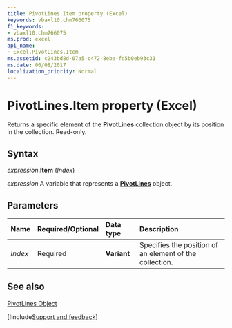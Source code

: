 ```yaml
---
title: PivotLines.Item property (Excel)
keywords: vbaxl10.chm766075
f1_keywords:
- vbaxl10.chm766075
ms.prod: excel
api_name:
- Excel.PivotLines.Item
ms.assetid: c243bd8d-07a5-c472-8eba-fd5b0eb93c31
ms.date: 06/08/2017
localization_priority: Normal
---
```



# PivotLines.Item property (Excel)

Returns a specific element of the  **PivotLines** collection object by its position in the collection. Read-only.


## Syntax

_expression_.**Item** (_Index_)

_expression_ A variable that represents a **[PivotLines](Excel.PivotLines.md)** object.


## Parameters



|Name|Required/Optional|Data type|Description|
|:-----|:-----|:-----|:-----|
| _Index_|Required| **Variant**|Specifies the position of an element of the collection. |

## See also


[PivotLines Object](Excel.PivotLines.md)

[!include[Support and feedback](~/includes/feedback-boilerplate.md)]